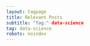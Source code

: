 ```yaml
---
layout: tagpage
title: Relevant Posts
subtitle: "Tag:" data-science
tag: data-science
robots: noindex
---
```

